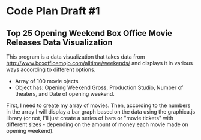 # Code Plan Draft #1

## Top 25 Opening Weekend Box Office Movie Releases Data Visualization

This program is a data visualization that takes data from  http://www.boxofficemojo.com/alltime/weekends/ and displays it in various ways according to different options.

* Array of 100 movie ojects
* Object has: Opening Weekend Gross, Production Studio, Number of theaters, and Date of opening weekend. 

First, I need to create my array of movies. Then, according to the numbers in the array I will display a bar graph based on the data using the graphica.js library (or not, I'll just create a series of bars or "movie tickets" with different sizes - depending on the amount of money each movie made on opening weekend).

 
